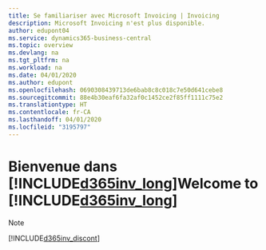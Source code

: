 ```yaml
---
title: Se familiariser avec Microsoft Invoicing | Invoicing
description: Microsoft Invoicing n'est plus disponible.
author: edupont04
ms.service: dynamics365-business-central
ms.topic: overview
ms.devlang: na
ms.tgt_pltfrm: na
ms.workload: na
ms.date: 04/01/2020
ms.author: edupont
ms.openlocfilehash: 0690308439713de6bab8c8c018c7e50d641cebe8
ms.sourcegitcommit: 88e4b30eaf6fa32af0c1452ce2f85ff1111c75e2
ms.translationtype: HT
ms.contentlocale: fr-CA
ms.lasthandoff: 04/01/2020
ms.locfileid: "3195797"
---
```

# <a name="welcome-to-d365inv_long"></a><span data-ttu-id="be5d4-103">Bienvenue dans [!INCLUDE[d365inv_long](includes/d365inv_long.md)]</span><span class="sxs-lookup"><span data-stu-id="be5d4-103">Welcome to [!INCLUDE[d365inv_long](includes/d365inv_long.md)]</span></span>
> [!Note]
> [!INCLUDE[d365inv_discont](includes/d365inv_discont.md)]

<!--[!INCLUDE[d365inv](includes/d365inv.md)] is an easy to use online and mobile app that can help send invoices, manage your expenses, and monitor your cash flow. With [!INCLUDE[d365inv](includes/d365inv.md)], you can get paid faster by seamlessly creating, editing, sending invoices, and accepting payments. It's easy to add new customers, mark invoices as paid when you receive payment, and view monthly and yearly sales.

## Who can access [!INCLUDE[d365inv](includes/d365inv.md)]?
To get access to [!INCLUDE[d365inv](includes/d365inv.md)], you must have an [Office 365 Business Premium subscription](https://products.office.com/en-us/business/office-365-business-premium). You can access [!INCLUDE[d365inv](includes/d365inv.md)] from the Office 365 app launcher. [!INCLUDE[d365inv](includes/d365inv.md)] is currently available to customers in Canada, the United States, and the United Kingdom.

## Get to the [!INCLUDE[d365inv](includes/d365inv.md)] dashboard
To get an overview of your business, use [!INCLUDE[d365inv](includes/d365inv.md)] as your dashboard. Just sign in to Office 365, choose the **Invoicing** icon (or search for it) in the app launcher. Alternatively, bookmark this page and log in with your Office 365 account: [https://businesscentral.dynamics.com/invoicing?redirectedfromsignup=1](https://businesscentral.dynamics.com/invoicing?redirectedfromsignup=1)  

The [!INCLUDE[d365inv](includes/d365inv.md)] home page shows key points of interest about your business, such as the outstanding amount for invoices that have not yet been paid, and the overdue amount for invoices that should have been paid by now.  

The home page also gives you easy access to key tasks, such as creating new invoices or estimates, adding customers or new products to sell.  

## Get [!INCLUDE[d365inv](includes/d365inv.md)] on your mobile device
Access your [!INCLUDE[d365inv](includes/d365inv.md)] data from your mobile device. Then start capturing invoices to send to your customers right there on your phone.

Get the [!INCLUDE[d365inv](includes/d365inv.md)] app on your mobile device by downloading the app from the App Store, or Google Play.  
[![App Store](./media/install-mobile-app/appstore.png)](https://go.microsoft.com/fwlink/?linkid=856735) [![Google Play](./media/install-mobile-app/googleplay.png)](https://go.microsoft.com/fwlink/?linkid=856736)  

## See Also
[Set up your business information](set-up-business-profile.md)  
[Send an invoice to a new customer](send-invoice.md)  
[Troubleshooting](about-troubleshooting.md)  -->
